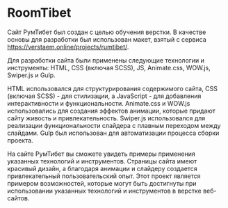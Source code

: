 # RoomTibet
Сайт РумТибет был создан с целью обучения верстки. В качестве основы для разработки был использован макет, взятый с сервиса https://verstaem.online/projects/rumtibet/.

Для разработки сайта были применены следующие технологии и инструменты: HTML, CSS (включая SCSS), JS, Animate.css, WOW.js, Swiper.js и Gulp.

HTML использовался для структурирования содержимого сайта, CSS (включая SCSS) - для стилизации, а JavaScript - для добавления интерактивности и функциональности. Animate.css и WOW.js использовались для создания эффектов анимации, которые придают сайту живость и привлекательность. Swiper.js использовался для реализации функциональности слайдера с плавным переходом между слайдами. Gulp был использован для автоматизации процесса сборки проекта.

На сайте РумТибет вы сможете увидеть примеры применения указанных технологий и инструментов. Страницы сайта имеют красивый дизайн, а благодаря анимации и слайдеру создается привлекательный пользовательский опыт. Этот проект является примером возможностей, которые могут быть достигнуты при использовании указанных технологий и инструментов в верстке веб-сайтов.
